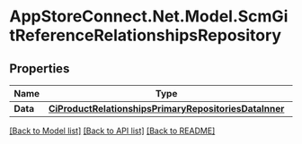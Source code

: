 # AppStoreConnect.Net.Model.ScmGitReferenceRelationshipsRepository

## Properties

Name | Type | Description | Notes
------------ | ------------- | ------------- | -------------
**Data** | [**CiProductRelationshipsPrimaryRepositoriesDataInner**](CiProductRelationshipsPrimaryRepositoriesDataInner.md) |  | [optional] 

[[Back to Model list]](../README.md#documentation-for-models) [[Back to API list]](../README.md#documentation-for-api-endpoints) [[Back to README]](../README.md)

